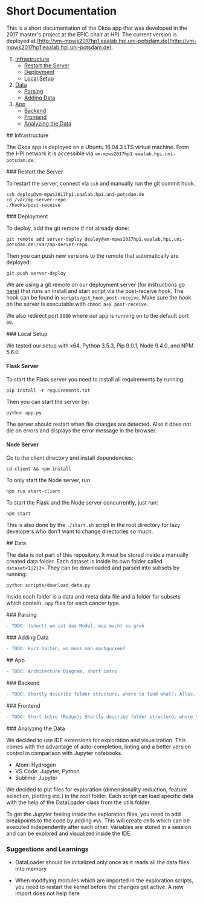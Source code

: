 # Short Documentation

This is a short documentation of the Okoa app that was developed in the 2017 master's project at the EPIC chair at HPI. The current version is deployed at [http://vm-mpws2017hp1.eaalab.hpi.uni-potsdam.de](http://vm-mpws2017hp1.eaalab.hpi.uni-potsdam.de).

1.  [Infrastructure](#infrastructure)
    * [Restart the Server](#server-restart)
    * [Deployment](#deployment)
    * [Local Setup](#local-setup)
2.  [Data](#data)
    * [Parsing](#parsing)
    * [Adding Data](#adding-data)
3.  [App](#app)
    * [Backend](#backend)
    * [Frontend](#frontend)
    * [Analyzing the Data](#analyzing-data)

<a name="infrastructure"/>
## Infrastructure

The Okoa app is deployed on a Ubuntu 16.04.3 LTS virtual machine. From the HPI network it is accessible via `vm-mpws2017hp1.eaalab.hpi.uni-potsdam.de`.

<a name="server-restart"/>
### Restart the Server

To restart the server, connect via `ssh` and manually run the git commit hook.

```
ssh deploy@vm-mpws2017hp1.eaalab.hpi.uni-potsdam.de
cd /var/mp-server-repo
./hooks/post-receive
```

<a name="deployment"/>
### Deployment

To deploy, add the git remote if not already done:

```
git remote add server-deploy deploy@vm-mpws2017hp1.eaalab.hpi.uni-potsdam.de:/var/mp-server-repo
```

Then you can push new versions to the remote that automatically are deployed:

```
git push server-deploy
```

We are using a git remote on our deployment server (for instructions go [here](https://gist.github.com/noelboss/3fe13927025b89757f8fb12e9066f2fa)) that runs an install and start script via the post-receive hook. The hook can be found in `scripts/git_hook_post-receive`. Make sure the hook on the server is executable with `chmod a+x post-receive`.

We also redirect port `8080` where our app is running on to the default port `80`.

<a name="local-setup"/>
### Local Setup

We tested our setup with x64, Python 3.5.3, Pip 9.0.1, Node 9.4.0, and NPM 5.6.0.

#### Flask Server

To start the Flask server you need to install all requirements by running:

```
pip install -r requirements.txt
```

Then you can start the server by:

```
python app.py
```

The server should restart when file changes are detected. Also it does not die on errors and displays the error message in the browser.

#### Node Server

Go to the client directory and install dependencies:

```
cd client && npm install
```

To only start the Node server, run:

```
npm run start-client
```

To start the Flask and the Node server concurrently, just run:

```
npm start
```

This is also done by the `./start.sh` script in the root directory for lazy developers who don't want to change directories so much.

<a name="data"/>
## Data

The data is not part of this repository. It must be stored inside a manually created data folder.
Each dataset is inside its own folder called `dataset<1|2|3>`.
They can be downloaded and parsed into subsets by running:

```
python scripts/download_data.py
```

Inside each folder is a data and meta data file and a folder for subsets which contain `.npy` files for each cancer type.

<a name="parsing"/>
### Parsing

```diff
- TODO: (short) wo ist das Modul, was macht es grob
```

<a name="adding-data"/>
### Adding Data

```diff
- TODO: kurz halten, wo muss man nachgucken?
```

<a name="app"/>
## App

```diff
- TODO: Architecture Diagram, short intro
```

<a name="backend"/>
### Backend

```diff
- TODO: Shortly describe folder structure, where to find what?; Alles, was aus dem Code nicht direkt hervor geht
```

<a name="frontend"/>
### Frontend

```diff
- TODO: Short intro (Redux); Shortly describe folder structure, where to find what?
```

<a name="analyzing-data"/>
### Analyzing the Data

We decided to use IDE extensions for exploration and visualization.
This comes with the advantage of auto-completion, linting and a better version control in comparison with Jupyter notebooks.

* Atom: Hydrogen
* VS Code: Jupyter, Python
* Sublime: Jupyter

We decided to put files for exploration (dimensionality reduction, feature selection, plotting etc.) in the root folder.
Each script can load specific data with the help of the DataLoader class from the utils folder.

To get the Jupyter feeling inside the exploration files, you need to add breakpoints to the code by adding `#%%`.
This will create cells which can be executed independently after each other. Variables are stored in a session and can be explored and visualized inside the IDE.

### Suggestions and Learnings

* DataLoader should be initialized only once as it reads all the data files into memory

* When modifying modules which are imported in the exploration scripts, you need to restart the kernel before the changes get active. A new import does not help here
